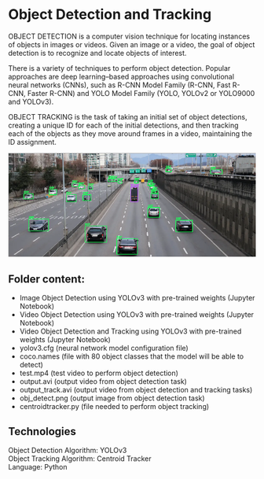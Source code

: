 # Object Detection and Tracking
OBJECT DETECTION is a computer vision technique for locating instances of objects in images or videos. 
Given an image or a video, the goal of object detection is to recognize and locate objects of interest.

There is a variety of techniques to perform object detection. Popular approaches are deep learning–based approaches using convolutional neural networks (CNNs), such as R-CNN Model Family (R-CNN, Fast R-CNN, Faster R-CNN) and YOLO Model Family (YOLO, YOLOv2 or YOLO9000 and YOLOv3).

OBJECT TRACKING is the task of taking an initial set of object detections, creating a unique ID for each of the initial detections, and then tracking each of the objects as they move around frames in a video, maintaining the ID assignment.

![alt text](https://github.com/buropas/Object_Detection/blob/main/Obj_detect.png?raw=true)



## Folder content:
- Image Object Detection using YOLOv3 with pre-trained weights (Jupyter Notebook)
- Video Object Detection using YOLOv3 with pre-trained weights (Jupyter Notebook)
- Video Object Detection and Tracking using YOLOv3 with pre-trained weights (Jupyter Notebook)
- yolov3.cfg (neural network model configuration file)
- coco.names (file with 80 object classes that the model will be able to detect)
- test.mp4 (test video to perform object detection)
- output.avi (output video from object detection task)
- output_track.avi (output video from object detection and tracking tasks)
- obj_detect.png (output image from object detection task)
- centroidtracker.py (file needed to perform object tracking)

## Technologies   
Object Detection Algorithm: YOLOv3   
Object Tracking Algorithm: Centroid Tracker   
Language: Python

